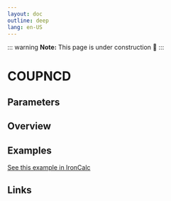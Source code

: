 ```yaml
---
layout: doc
outline: deep
lang: en-US
---
```


::: warning
**Note:** This page is under construction 🚧
:::

# COUPNCD

## Parameters

## Overview

## Examples

[See this example in IronCalc](https://app.ironcalc.com/?filename=coupncd)

## Links